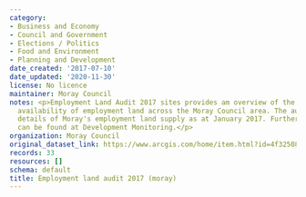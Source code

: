 ```yaml
---
category:
- Business and Economy
- Council and Government
- Elections / Politics
- Food and Environment
- Planning and Development
date_created: '2017-07-10'
date_updated: '2020-11-30'
license: No licence
maintainer: Moray Council
notes: <p>Employment Land Audit 2017 sites provides am overview of the supply and
  availability of employment land across the Moray Council area. The audit provides
  details of Moray's employment land supply as at January 2017. Further information
  can be found at Development Monitoring.</p>
organization: Moray Council
original_dataset_link: https://www.arcgis.com/home/item.html?id=4f325085a09e4460a4246e749c443cc7
records: 33
resources: []
schema: default
title: Employment land audit 2017 (moray)
---
```

